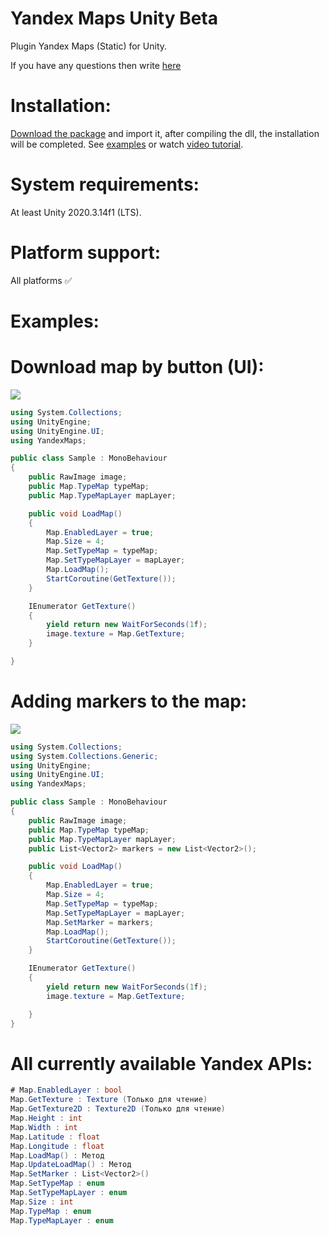 # Yandex Maps Unity Beta
Plugin Yandex Maps (Static) for Unity.

If you have any questions then write [here](https://github.com/ARtronClassicStudio/YandexMapsUnity/issues)
# Installation:
[Download the package](https://github.com/ARtronClassicStudio/YandexMapsUnity/releases/download/Beta/YandexMapsBeta.unitypackage) and import it, after compiling the dll, the installation will be completed. See [examples](https://github.com/ARtronClassicStudio/YandexMapsUnity#%D0%B7%D0%B0%D0%B3%D1%80%D1%83%D0%B7%D0%BA%D0%B0-%D0%BA%D0%B0%D1%80%D1%82%D1%8B-%D0%BF%D0%BE-%D0%BA%D0%BD%D0%BE%D0%BF%D0%BA%D0%B5-ui) or watch [video tutorial](https://youtu.be/RWlZnqLix_4).
# System requirements:
At least Unity 2020.3.14f1 (LTS).

# Platform support:
All platforms ✅


# Examples:

# Download map by button (UI):
![](Resources/1.gif)

```c#
using System.Collections;
using UnityEngine;
using UnityEngine.UI;
using YandexMaps;

public class Sample : MonoBehaviour
{
    public RawImage image; 
    public Map.TypeMap typeMap; 
    public Map.TypeMapLayer mapLayer; 

    public void LoadMap()
    {
        Map.EnabledLayer = true; 
        Map.Size = 4; 
        Map.SetTypeMap = typeMap;
        Map.SetTypeMapLayer = mapLayer;
        Map.LoadMap();
        StartCoroutine(GetTexture());
    }

    IEnumerator GetTexture()
    {
        yield return new WaitForSeconds(1f);
        image.texture = Map.GetTexture;
    }

}
```
# Adding markers to the map:
![](Resources/2.gif)

```C#
using System.Collections;
using System.Collections.Generic;
using UnityEngine;
using UnityEngine.UI;
using YandexMaps;

public class Sample : MonoBehaviour
{
    public RawImage image;
    public Map.TypeMap typeMap;
    public Map.TypeMapLayer mapLayer;
    public List<Vector2> markers = new List<Vector2>();

    public void LoadMap()
    {
        Map.EnabledLayer = true;
        Map.Size = 4;
        Map.SetTypeMap = typeMap;
        Map.SetTypeMapLayer = mapLayer;
        Map.SetMarker = markers;
        Map.LoadMap();
        StartCoroutine(GetTexture());
    }

    IEnumerator GetTexture()
    {
        yield return new WaitForSeconds(1f);
        image.texture = Map.GetTexture;

    }
}
```


# All currently available Yandex APIs:
```C#
# Map.EnabledLayer : bool 
Map.GetTexture : Texture (Только для чтение)
Map.GetTexture2D : Texture2D (Только для чтение)
Map.Height : int 
Map.Width : int
Map.Latitude : float
Map.Longitude : float
Map.LoadMap() : Метод
Map.UpdateLoadMap() : Метод
Map.SetMarker : List<Vector2>()
Map.SetTypeMap : enum
Map.SetTypeMapLayer : enum
Map.Size : int
Map.TypeMap : enum   
Map.TypeMapLayer : enum
```
